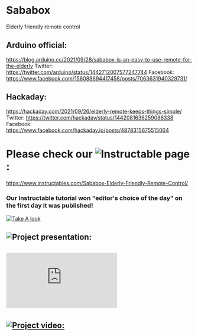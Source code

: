 # Sababox
Elderly friendly remote control

## Arduino official:
 https://blog.arduino.cc/2021/09/28/sababox-is-an-easy-to-use-remote-for-the-elderly
Twitter: https://twitter.com/arduino/status/1442712007577247744
Facebook: https://www.facebook.com/156088694417458/posts/7063631940329731/

## Hackaday:
https://hackaday.com/2021/09/26/elderly-remote-keeps-things-simple/
Twitter: https://twitter.com/hackaday/status/1442081636259086338
Facebook: https://www.facebook.com/hackaday.io/posts/4878315675515004



# Please check our ![Instructable page](https://www.instructables.com/Sababox-Elderly-Friendly-Remote-Control/):
https://www.instructables.com/Sababox-Elderly-Friendly-Remote-Control/
### Our Instructable tutorial won "editor's choice of the day" on the first day it was published!
 [![Take A look](https://i.imgur.com/zkU0o6T.jpeg)](https://www.instructables.com/Sababox-Elderly-Friendly-Remote-Control/)

## ![Project presentation:](https://bit.ly/sababox_ppt)

## ![Project poster:](https://github.com/omer-re/Sababox/blob/main/Sababox%20CRML%20poster.pdf)

## [![Project video:](https://i.imgur.com/aPUgKLl.png)](https://www.youtube.com/watch?v=u9Db-l06_1o)
